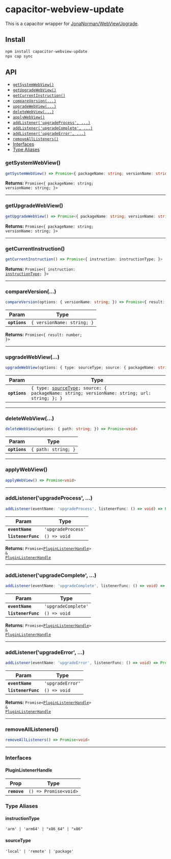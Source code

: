 # capacitor-webview-update

This is a capacitor wrapper for [JonaNorman/WebViewUpgrade](https://github.com/JonaNorman/WebViewUpgrade).

## Install

```bash
npm install capacitor-webview-update
npx cap sync
```

## API

<docgen-index>

* [`getSystemWebView()`](#getsystemwebview)
* [`getUpgradeWebView()`](#getupgradewebview)
* [`getCurrentInstruction()`](#getcurrentinstruction)
* [`compareVersion(...)`](#compareversion)
* [`upgradeWebView(...)`](#upgradewebview)
* [`deleteWebView(...)`](#deletewebview)
* [`applyWebView()`](#applywebview)
* [`addListener('upgradeProcess', ...)`](#addlistenerupgradeprocess-)
* [`addListener('upgradeComplete', ...)`](#addlistenerupgradecomplete-)
* [`addListener('upgradeError', ...)`](#addlistenerupgradeerror-)
* [`removeAllListeners()`](#removealllisteners)
* [Interfaces](#interfaces)
* [Type Aliases](#type-aliases)

</docgen-index>

<docgen-api>
<!--Update the source file JSDoc comments and rerun docgen to update the docs below-->

### getSystemWebView()

```typescript
getSystemWebView() => Promise<{ packageName: string; versionName: string; }>
```

**Returns:** <code>Promise&lt;{ packageName: string; versionName: string; }&gt;</code>

--------------------


### getUpgradeWebView()

```typescript
getUpgradeWebView() => Promise<{ packageName: string; versionName: string; }>
```

**Returns:** <code>Promise&lt;{ packageName: string; versionName: string; }&gt;</code>

--------------------


### getCurrentInstruction()

```typescript
getCurrentInstruction() => Promise<{ instruction: instructionType; }>
```

**Returns:** <code>Promise&lt;{ instruction: <a href="#instructiontype">instructionType</a>; }&gt;</code>

--------------------


### compareVersion(...)

```typescript
compareVersion(options: { versionName: string; }) => Promise<{ result: number; }>
```

| Param         | Type                                  |
| ------------- | ------------------------------------- |
| **`options`** | <code>{ versionName: string; }</code> |

**Returns:** <code>Promise&lt;{ result: number; }&gt;</code>

--------------------


### upgradeWebView(...)

```typescript
upgradeWebView(options: { type: sourceType; source: { packageName: string; versionName: string; url: string; }; }) => Promise<void>
```

| Param         | Type                                                                                                                             |
| ------------- | -------------------------------------------------------------------------------------------------------------------------------- |
| **`options`** | <code>{ type: <a href="#sourcetype">sourceType</a>; source: { packageName: string; versionName: string; url: string; }; }</code> |

--------------------


### deleteWebView(...)

```typescript
deleteWebView(options: { path: string; }) => Promise<void>
```

| Param         | Type                           |
| ------------- | ------------------------------ |
| **`options`** | <code>{ path: string; }</code> |

--------------------


### applyWebView()

```typescript
applyWebView() => Promise<void>
```

--------------------


### addListener('upgradeProcess', ...)

```typescript
addListener(eventName: 'upgradeProcess', listenerFunc: () => void) => Promise<PluginListenerHandle> & PluginListenerHandle
```

| Param              | Type                          |
| ------------------ | ----------------------------- |
| **`eventName`**    | <code>'upgradeProcess'</code> |
| **`listenerFunc`** | <code>() =&gt; void</code>    |

**Returns:** <code>Promise&lt;<a href="#pluginlistenerhandle">PluginListenerHandle</a>&gt; & <a href="#pluginlistenerhandle">PluginListenerHandle</a></code>

--------------------


### addListener('upgradeComplete', ...)

```typescript
addListener(eventName: 'upgradeComplete', listenerFunc: () => void) => Promise<PluginListenerHandle> & PluginListenerHandle
```

| Param              | Type                           |
| ------------------ | ------------------------------ |
| **`eventName`**    | <code>'upgradeComplete'</code> |
| **`listenerFunc`** | <code>() =&gt; void</code>     |

**Returns:** <code>Promise&lt;<a href="#pluginlistenerhandle">PluginListenerHandle</a>&gt; & <a href="#pluginlistenerhandle">PluginListenerHandle</a></code>

--------------------


### addListener('upgradeError', ...)

```typescript
addListener(eventName: 'upgradeError', listenerFunc: () => void) => Promise<PluginListenerHandle> & PluginListenerHandle
```

| Param              | Type                        |
| ------------------ | --------------------------- |
| **`eventName`**    | <code>'upgradeError'</code> |
| **`listenerFunc`** | <code>() =&gt; void</code>  |

**Returns:** <code>Promise&lt;<a href="#pluginlistenerhandle">PluginListenerHandle</a>&gt; & <a href="#pluginlistenerhandle">PluginListenerHandle</a></code>

--------------------


### removeAllListeners()

```typescript
removeAllListeners() => Promise<void>
```

--------------------


### Interfaces


#### PluginListenerHandle

| Prop         | Type                                      |
| ------------ | ----------------------------------------- |
| **`remove`** | <code>() =&gt; Promise&lt;void&gt;</code> |


### Type Aliases


#### instructionType

<code>'arm' | 'arm64' | "x86_64" | "x86"</code>


#### sourceType

<code>'local' | 'remote' | 'package'</code>

</docgen-api>
